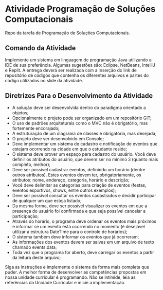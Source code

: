 # Atividade Programação de Soluções Computacionais

Repo da tarefa de Programação de Soluções Computacionais.

## Comando da Atividade

Implemente um sistema em linguagem de programação Java utilizando a IDE de sua preferência. Algumas sugestões são:
Eclipse, NetBeans, IntelliJ e Replit. A entrega deverá ser realizada com a inserção do link de
repositório de códigos que contenha os diferentes arquivos e partes do código utilizados no slide da atividade.

## Diretrizes Para o Desenvolvimento da Atividade

- A solução deve ser desenvolvida dentro do paradigma orientado a objetos;
- Opcionalmente o projeto pode ser organizado em um repositório GIT;
- O uso de padrões arquiteturais como o MVC não é obrigatório, mas fortemente encorajado;
- A estruturação de um diagrama de classes é obrigatória, mas desejada;
- O projeto deve ser desenvolvido em Console;
- Deve implementar um sistema de cadastro e notificação de eventos que estejam ocorrendo na cidade em que o estudante
  reside;
- O sistema deve prover um espaço para cadastro do usuário. Você deve definir os atributos do usuário, que devem ser no
  mínimo 3 (quanto mais completo, melhor);
- Deve ser possível cadastrar eventos, definindo um horário (dentre outros atributos). Estes eventos devem ter,
  obrigatoriamente, os atributos: nome, endereço, categoria, horário e descrição;
- Você deve delimitar as categorias para criação de eventos (festas, eventos esportivos, shows, entre outros exemplos);
- Deve ser possível consultar os eventos cadastrados e decidir participar de qualquer um que esteja listado;
- Da mesma forma, deve ser possível visualizar os eventos em que a presença do usuário foi confirmada e que seja
  possível cancelar a participação;
- Através do horário, o programa deve ordenar os eventos mais próximos e informar se um evento está ocorrendo no
  momento (é desejável utilizar a estrutura DateTime para o controle de horários);
- O sistema também deve informar os eventos que já ocorreram;
- As informações dos eventos devem ser salvas em um arquivo de texto chamado events.data;
- Toda vez que o programa for aberto, deve carregar os eventos a partir da leitura deste arquivo;

Siga as instruções e implemente o sistema da forma mais completa que puder. A melhor forma de desenvolver as
competências propostas em nossa unidade curricular é programando. Não se intimide, leia as referências da Unidade
Curricular e inicie a implementação.